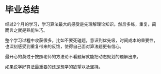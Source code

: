 # 毕业总结

经过2个月的学习，学习算法最大的感受是先理解理论知识，然后多练，重复，简而言之就是熟能生巧。

整个学习过程中收获很多，比如不要死磕题，意识到优先级，时间成本的重要性，也深刻感受到重复带来的反馈，使得自己面对算法题更有信心。

最开心的莫过于按照老师的方法论不看题解就能把动态规划的题解出来。

如果说学好算法最重要的还是想学的欲望以及坚持。


